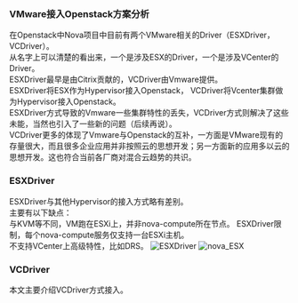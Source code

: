 ### VMware接入Openstack方案分析  
在Openstack中Nova项目中目前有两个VMware相关的Driver（ESXDriver，VCDriver）。  
从名字上可以清楚的看出来，一个是涉及ESX的Driver，一个是涉及VCenter的Driver。  
ESXDriver最早是由Citrix贡献的，VCDriver由Vmware提供。  
ESXDriver将ESX作为Hypervisor接入Openstack， VCDriver将Vcenter集群做为Hypervisor接入Openstack。  
ESXDriver方式导致的Vmware一些集群特性的丢失，VCDriver方式则解决了这些未能，当然也引入了一些新的问题（后续再说）。  
VCDriver更多的体现了Vmware与Openstack的互补，一方面是VMware现有的存量很大，而且很多企业应用并非按照云的思想开发；另一方面新的应用多以云的思想开发。这也符合当前各厂商对混合云趋势的共识。  

### ESXDriver    
ESXDriver与其他Hypervisor的接入方式略有差别。  
主要有以下缺点：  
与KVM等不同，VM跑在ESXi上，并非nova-compute所在节点。
ESXDriver限制，每个nova-compute服务仅支持一台ESXi主机。  
不支持VCenter上高级特性，比如DRS。
![ESXDriver](http://openstack-huawei.github.io/images/blog/openstack-vsphere/image007.png)
![nova_ESX](http://openstack-huawei.github.io/images/blog/openstack-vsphere/image009.png)
### VCDriver  
本文主要介绍VCDriver方式接入。  
